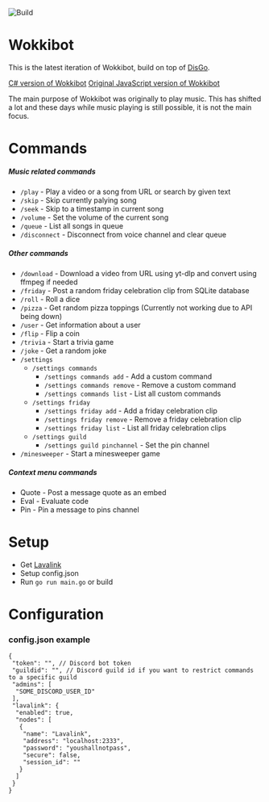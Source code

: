 ![Build](https://github.com/wokkipannu/Wokkibot-Go/actions/workflows/build.yml/badge.svg)

# Wokkibot
This is the latest iteration of Wokkibot, build on top of [DisGo](https://github.com/disgoorg/disgo).

[C# version of Wokkibot](https://github.com/Wokkipannu/Wokkibot-CSharp)
[Original JavaScript version of Wokkibot](https://github.com/Wokkipannu/Wokkibot)

The main purpose of Wokkibot was originally to play music. This has shifted a lot and these days while music playing is still possible, it is not the main focus.

# Commands
##### Music related commands
* `/play` - Play a video or a song from URL or search by given text
* `/skip` - Skip currently palying song
* `/seek` - Skip to a timestamp in current song
* `/volume` - Set the volume of the current song
* `/queue` - List all songs in queue
* `/disconnect` - Disconnect from voice channel and clear queue
##### Other commands
* `/download` - Download a video from URL using yt-dlp and convert using ffmpeg if needed
* `/friday` - Post a random friday celebration clip from SQLite database
* `/roll` - Roll a dice
* `/pizza` - Get random pizza toppings (Currently not working due to API being down)
* `/user` - Get information about a user
* `/flip` - Flip a coin
* `/trivia` - Start a trivia game
* `/joke` - Get a random joke
* `/settings`
  * `/settings commands`
    * `/settings commands add` - Add a custom command
    * `/settings commands remove` - Remove a custom command
    * `/settings commands list` - List all custom commands
  * `/settings friday`
    * `/settings friday add` - Add a friday celebration clip
    * `/settings friday remove` - Remove a friday celebration clip
    * `/settings friday list` - List all friday celebration clips
  * `/settings guild`
    * `/settings guild pinchannel` - Set the pin channel
* `/minesweeper` - Start a minesweeper game
##### Context menu commands
* Quote - Post a message quote as an embed
* Eval - Evaluate code
* Pin - Pin a message to pins channel

# Setup
* Get [Lavalink](https://github.com/freyacodes/Lavalink)
* Setup config.json
* Run `go run main.go` or build

# Configuration
### config.json example
```
{
 "token": "", // Discord bot token
 "guildid": "", // Discord guild id if you want to restrict commands to a specific guild
 "admins": [
  "SOME_DISCORD_USER_ID"
 ],
 "lavalink": {
  "enabled": true,
  "nodes": [
   {
    "name": "Lavalink",
    "address": "localhost:2333",
    "password": "youshallnotpass",
    "secure": false,
    "session_id": ""
   }
  ]
 }
}
```
